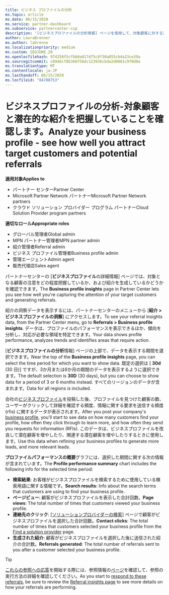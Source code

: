 ```yaml
---
title: ビジネス プロファイルの分析
ms.topic: article
ms.date: 06/15/2020
ms.service: partner-dashboard
ms.subservice: partnercenter-csp
description: '[ビジネスプロファイルの分析情報] ページを使用して、対象顧客に対する注意をどの程度把握し、紹介を生成するかを確認します。'
author: LauraBrenner
ms.author: labrenne
ms.localizationpriority: medium
ms.custom: SEOJUNE.20
ms.openlocfilehash: 974258f5cfbb0a017d75c8f30a855cb4a23ce39a
ms.sourcegitcommit: c89ddcf8b366f56dc123936cbda2d0001c9f0d8e
ms.translationtype: MT
ms.contentlocale: ja-JP
ms.lasthandoff: 06/15/2020
ms.locfileid: "84788753"
---
```

# <a name="analyze-your-business-profile---see-how-well-you-attract-target-customers-and-potential-referrals"></a><span data-ttu-id="f2880-103">ビジネスプロファイルの分析-対象顧客と潜在的な紹介を把握していることを確認します。</span><span class="sxs-lookup"><span data-stu-id="f2880-103">Analyze your business profile - see how well you attract target customers and potential referrals</span></span>
<!-- 
https://go.microsoft.com/fwlink/?linkid=849120
-->

<span data-ttu-id="f2880-104">**適用対象**</span><span class="sxs-lookup"><span data-stu-id="f2880-104">**Applies to**</span></span>

- <span data-ttu-id="f2880-105">パートナー センター</span><span class="sxs-lookup"><span data-stu-id="f2880-105">Partner Center</span></span>
- <span data-ttu-id="f2880-106">Microsoft Partner Network パートナー</span><span class="sxs-lookup"><span data-stu-id="f2880-106">Microsoft Partner Network partners</span></span>
- <span data-ttu-id="f2880-107">クラウド ソリューション プロバイダー プログラム パートナー</span><span class="sxs-lookup"><span data-stu-id="f2880-107">Cloud Solution Provider program partners</span></span>

<span data-ttu-id="f2880-108">**適切なロール**</span><span class="sxs-lookup"><span data-stu-id="f2880-108">**Appropriate roles**</span></span>

- <span data-ttu-id="f2880-109">グローバル管理者</span><span class="sxs-lookup"><span data-stu-id="f2880-109">Global admin</span></span>
- <span data-ttu-id="f2880-110">MPN パートナー管理者</span><span class="sxs-lookup"><span data-stu-id="f2880-110">MPN partner admin</span></span>
- <span data-ttu-id="f2880-111">紹介管理者</span><span class="sxs-lookup"><span data-stu-id="f2880-111">Referral admin</span></span>
- <span data-ttu-id="f2880-112">ビジネス プロファイル管理者</span><span class="sxs-lookup"><span data-stu-id="f2880-112">Business profile admin</span></span>
- <span data-ttu-id="f2880-113">管理エージェント</span><span class="sxs-lookup"><span data-stu-id="f2880-113">Admin agent</span></span>
- <span data-ttu-id="f2880-114">販売代理店</span><span class="sxs-lookup"><span data-stu-id="f2880-114">Sales agent</span></span>

<span data-ttu-id="f2880-115">パートナーセンターの [**ビジネスプロファイル**の詳細情報] ページでは、対象となる顧客の注意をどの程度把握しているか、および紹介を生成しているかどうかを確認できます。</span><span class="sxs-lookup"><span data-stu-id="f2880-115">The **Business profile insights** page in Partner Center lets you see how well you're capturing the attention of your target customers and generating referrals.</span></span>

<span data-ttu-id="f2880-116">紹介の洞察データを表示するには、パートナーセンターのメニューから [**紹介 > ビジネスプロファイルの洞察**] にアクセスします。</span><span class="sxs-lookup"><span data-stu-id="f2880-116">To see your referral insights data, from the Partner Center menu, go to **Referrals > Business profile insights**.</span></span> <span data-ttu-id="f2880-117">データは、プロファイルのパフォーマンスを表示できるほか、傾向を分析し、対応が必要な領域を特定できます。</span><span class="sxs-lookup"><span data-stu-id="f2880-117">Your data shows profile performance, analyzes trends and identifies areas that require action.</span></span>

<span data-ttu-id="f2880-118">[**ビジネスプロファイルの分析**情報] ページの上部で、データを表示する期間を選択できます。</span><span class="sxs-lookup"><span data-stu-id="f2880-118">Near the top of the **Business profile insights** page, you can select the time period for which you want to show data.</span></span> <span data-ttu-id="f2880-119">既定の選択は [ **30d** (30 日)] ですが、3か月または6か月の期間のデータを表示するように選択できます。</span><span class="sxs-lookup"><span data-stu-id="f2880-119">The default selection is **30D** (30 days), but you can choose to show data for a period of 3 or 6 months instead.</span></span> <span data-ttu-id="f2880-120">すべてのリージョンのデータが含まれます。</span><span class="sxs-lookup"><span data-stu-id="f2880-120">Data for all regions is included.</span></span>

<span data-ttu-id="f2880-121">会社の[ビジネスプロファイル](create-a-marketing-profile.md)を投稿した後、プロファイルを見つけた顧客の数、ユーザーがクリックして詳細を確認する頻度、情報に関する要求を送信する頻度 (rfis) に関するデータが表示されます。</span><span class="sxs-lookup"><span data-stu-id="f2880-121">After you post your company's [business profile](create-a-marketing-profile.md), you'll start to see data on how many customers find your profile, how often they click through to learn more, and how often they send you requests for information (RFIs).</span></span> <span data-ttu-id="f2880-122">このデータは、ビジネスプロファイルを改良して潜在顧客を増やしたり、関連する潜在顧客を増やしたりするときに使用します。</span><span class="sxs-lookup"><span data-stu-id="f2880-122">Use this data when refining your business profiles to generate more leads, and more relevant leads.</span></span>

<span data-ttu-id="f2880-123">**プロファイルパフォーマンスの概要**グラフには、選択した期間に関する次の情報が含まれています。</span><span class="sxs-lookup"><span data-stu-id="f2880-123">The **Profile performance summary** chart includes the following info for the selected time period:</span></span>

- <span data-ttu-id="f2880-124">**検索結果**: お客様がビジネスプロファイルを検索するために使用している検索用語に関する情報です。</span><span class="sxs-lookup"><span data-stu-id="f2880-124">**Search results**: Info about the search terms that customers are using to find your business profile.</span></span>
- <span data-ttu-id="f2880-125">**ページビュー**: 顧客がビジネスプロファイルを表示した合計回数。</span><span class="sxs-lookup"><span data-stu-id="f2880-125">**Page views**: The total number of times that customers viewed your business profile.</span></span>
- <span data-ttu-id="f2880-126">**連絡先のクリック**: [[ソリューションプロバイダーの検索](https://www.microsoft.com/solution-providers/home)] ページで顧客がビジネスプロファイルを選択した合計回数。</span><span class="sxs-lookup"><span data-stu-id="f2880-126">**Contact clicks**: The total number of times that customers selected your business profile from the [Find a solution provider](https://www.microsoft.com/solution-providers/home) page.</span></span>
- <span data-ttu-id="f2880-127">**生成された紹介**: 顧客がビジネスプロファイルを選択した後に送信された紹介の合計数。</span><span class="sxs-lookup"><span data-stu-id="f2880-127">**Referrals generated**: The total number of referrals sent to you after a customer selected your business profile.</span></span>

> [!TIP]
> <span data-ttu-id="f2880-128">[これらの参照への応答](responding-to-referrals.md)を開始する際には、参照情報の[ページ](referral-insights.md)を確認して、参照の実行方法の詳細を確認してください。</span><span class="sxs-lookup"><span data-stu-id="f2880-128">As you start to [respond to these referrals](responding-to-referrals.md), be sure to review the [Referral insights page](referral-insights.md) to see more details on how your referrals are performing.</span></span>
